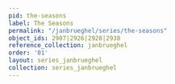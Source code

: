 ```yaml
---
pid: the-seasons
label: The Seasons
permalink: "/janbrueghel/series/the-seasons"
object_ids: 2907|2926|2928|2938
reference_collection: janbrueghel
order: '01'
layout: series_janbrueghel
collection: series_janbrueghel
---
```

